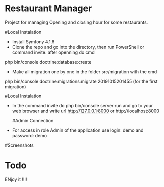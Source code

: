 # Restaurant Manager
Project for managing Opening and closing hour for some restaurants.

#Local Instalation
- Install Symfony 4.1.6
- Clone the repo and go into the directory, then run PowerShell or command invite.
 after openning do cmd 

php bin/console doctrine:database:create

- Make all migration one by one in the folder src/migration with the cmd

 php bin/console doctrine:migrations:migrate 20191015201455 (for the first migration)
 
 #Local Instalation
 
 - In the command invite do php bin/console server:run and go to your web browser and write
  url  http://127.0.0.1:8000 or  http://localhost:8000 
  
   #Admin Connection
 
 - For access in role Admin of the application use login: demo and password: demo
  
  #Screenshots
  
  
  
  
  # Todo
  
  ENjoy it !!!!
